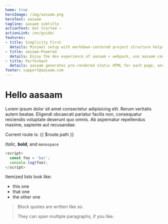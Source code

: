 ```yaml
---
home: true
heroImage: /img/aasaam.png
heroText: aasaam
tagline: aasaam subtitle
actionText: Get Started →
actionLink: /en/guide/
features:
- title: Simplicity First
  details: Minimal setup with markdown-centered project structure helps you focus on writing.
- title: aasaam-Powered
  details: Enjoy the dev experience of aasaam + webpack, use aasaam components in markdown, and develop custom themes with aasaam.
- title: Performant
  details: aasaam generates pre-rendered static HTML for each page, and runs as an SPA once a page is loaded.
footer: support@aasaam.com 
---
```


# Hello aasaam

Lorem ipsum dolor sit amet consectetur adipisicing elit. Rerum veritatis autem beatae. Eligendi obcaecati pariatur facilis non, consequatur reiciendis voluptate deserunt quo omnis. Ab aspernatur repellendus maxime, sapiente aut recusandae.

Current route is: {{ $route.path }}

*Italic*, **bold**, and `monospace`

```js
<script>
  const foo = 'bar';
  console.log(foo);
</script>

```

Itemized lists look like:

  * this one
  * that one
  * the other one

> Block quotes are
> written like so.
>
> They can span multiple paragraphs,
> if you like.
